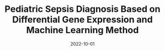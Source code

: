 ---
title: "Pediatric Sepsis Diagnosis Based on Differential Gene Expression and Machine Learning Method"
collection: publications
permalink: /publication/paper4
excerpt: 'We develop and machine learning approach in biomarker selection and construction of diagnosis model of peadiatric sepsis'
date: 2022-10-01
venue: 'International Conference on Knowledge and Systems Engineering (KSE) '
paperurl: 'https://longvd336.github.io/files/paper3.pdf'
citation: 'Please cite this paper via IEEE citation format'
---